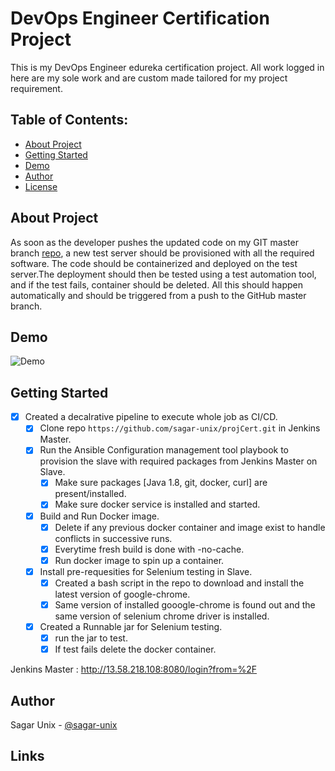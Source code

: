 # **DevOps Engineer Certification Project** #
This is my DevOps Engineer edureka certification project. All work logged in here are my sole work and are custom made tailored for my project requirement.

## Table of Contents:
  - [About Project](#about-project)
  - [Getting Started](#getting-started)
  - [Demo](#usage)
  - [Author](#author)
  - [License](#license)

## About Project ##
As soon as the developer pushes the updated code on my GIT master branch [repo][1], a new test server should be provisioned with all the required software. The code should be containerized and deployed on the test server.The deployment should then be tested using a test automation tool, and if the test fails, container should be deleted. All this should happen automatically and should be triggered from a push to the GitHub master branch.

## Demo
 ![Demo][2]

## Getting Started ##
- [x] Created a decalrative pipeline to execute whole job as CI/CD.
  - [x] Clone repo `https://github.com/sagar-unix/projCert.git` in Jenkins Master.
  - [x] Run the Ansible Configuration management tool playbook to provision the slave with required packages from Jenkins Master on Slave.
    - [x] Make sure packages [Java 1.8, git, docker, curl] are present/installed.
    - [x] Make sure docker service is installed and started.
  - [x] Build and Run Docker image.
    - [x] Delete if any previous docker container and image exist to handle conflicts in successive runs.
    - [x] Everytime fresh build is done with -no-cache.
    - [x] Run docker image to spin up a container.
  - [x] Install pre-requesities for Selenium testing in Slave.
    - [x] Created a bash script in the repo to download and install the latest version of google-chrome.
    - [x] Same version of installed gooogle-chrome is found out and the same version of selenium chrome driver is installed.
  - [x] Created a Runnable jar for Selenium testing.
    - [x] run the jar to test.
    - [x] If test fails delete the docker container.

Jenkins Master : http://13.58.218.108:8080/login?from=%2F


## Author
Sagar Unix - [@sagar-unix](https://github.com/sagar-unix)

## Links
[1]: https://github.com/sagar-unix/devopseng/blob/master/docs/sagar_unix_demo.gif "Sagar-DevOps-Demo"
[2]: https://github.com/sagar-unix/projCert.git "Sagar-GitHub-Repo"